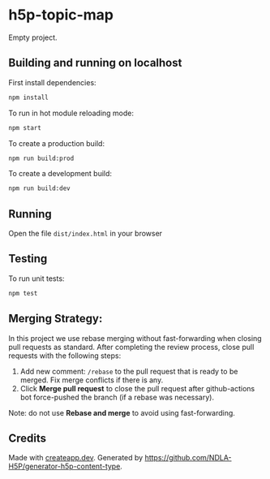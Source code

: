 # h5p-topic-map

Empty project.

## Building and running on localhost

First install dependencies:

```sh
npm install
```

To run in hot module reloading mode:

```sh
npm start
```

To create a production build:

```sh
npm run build:prod
```

To create a development build:

```sh
npm run build:dev
```

## Running

Open the file `dist/index.html` in your browser

## Testing

To run unit tests:

```sh
npm test
```

## Merging Strategy:

In this project we use rebase merging without fast-forwarding when closing pull requests as standard. After completing the review process, close pull requests with the following steps:

1. Add new comment: `/rebase` to the pull request that is ready to be merged. Fix merge conflicts if there is any.
2. Click **Merge pull request** to close the pull request after github-actions bot force-pushed the branch (if a rebase was necessary).

Note: do not use **Rebase and merge** to avoid using fast-forwarding.

## Credits

Made with [createapp.dev](https://createapp.dev/). Generated by <https://github.com/NDLA-H5P/generator-h5p-content-type>.
